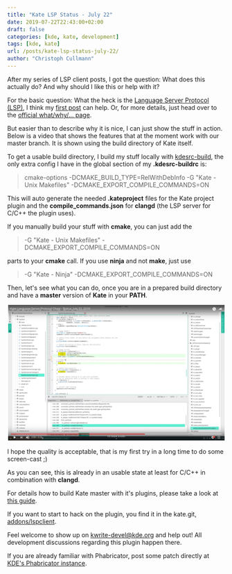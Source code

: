 ```yaml
---
title: "Kate LSP Status - July 22"
date: 2019-07-22T22:43:00+02:00
draft: false
categories: [kde, kate, development]
tags: [kde, kate]
url: /posts/kate-lsp-status-july-22/
author: "Christoph Cullmann"
---
```


After my series of LSP client posts, I got the question: What does this actually do? And why should I like this or help with it?

For the basic question: What the heck is the [Language Server Protocol (LSP)](https://microsoft.github.io/language-server-protocol/overview), I think my [first post](/posts/kate-language-server-protocol-client/) can help. Or, for more details, just head over to the [official what/why/... page](https://langserver.org/).

But easier than to describe why it is nice, I can just show the stuff in action.
Below is a video that shows the features that at the moment work with our master branch.
It is shown using the build directory of Kate itself.

To get a usable build directory, I build my stuff locally with [kdesrc-build](https://kdesrc-build.kde.org/), the only extra config I have in the global section of my **.kdesrc-buildrc** is:

> cmake-options -DCMAKE_BUILD_TYPE=RelWithDebInfo -G "Kate - Unix Makefiles" -DCMAKE_EXPORT_COMPILE_COMMANDS=ON

This will auto generate the needed **.kateproject** files for the Kate project plugin and the **compile_commands.json** for **clangd** (the LSP server for C/C++ the plugin uses).

If you manually build your stuff with **cmake**, you can just add the

> -G "Kate - Unix Makefiles" -DCMAKE_EXPORT_COMPILE_COMMANDS=ON

parts to your **cmake** call. If you use **ninja** and not **make**, just use

> -G "Kate - Ninja" -DCMAKE_EXPORT_COMPILE_COMMANDS=ON

Then, let's see what you can do, once you are in a prepared build directory and have a **master** version of **Kate** in your **PATH**.

<center><a href="https://youtu.be/w0grp9npnNA" target="_blank"><img width=500 src="images/kate-lsp-video.jpg"></a></center>

I hope the quality is acceptable, that is my first try in a long time to do some screen-cast ;)

As you can see, this is already in an usable state at least for C/C++ in combination with **clangd**.

For details how to build Kate master with it's plugins, please take a look at [this guide](https://kate-editor.org/build-it/).

If you want to start to hack on the plugin, you find it in the kate.git, [addons/lspclient](https://cgit.kde.org/kate.git/tree/addons/lspclient).

Feel welcome to show up on [kwrite-devel@kde.org](mailto:kwrite-devel@kde.org) and help out!
All development discussions regarding this plugin happen there.

If you are already familiar with Phabricator, post some patch directly at [KDE's Phabricator instance](https://phabricator.kde.org/differential/).
